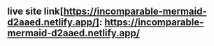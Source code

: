 ## live site link[https://incomparable-mermaid-d2aaed.netlify.app/]:  https://incomparable-mermaid-d2aaed.netlify.app/